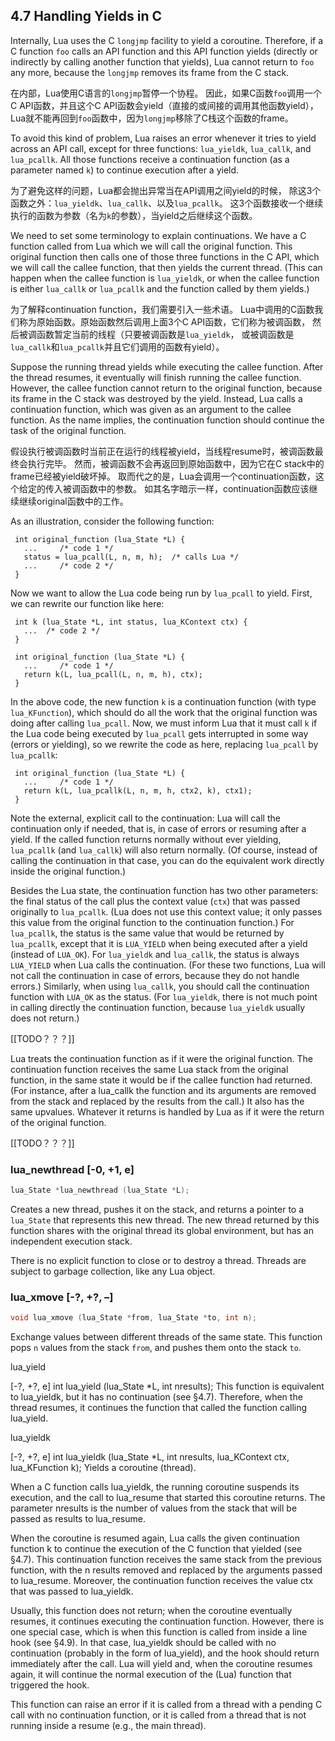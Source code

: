 
## 4.7 Handling Yields in C

Internally, Lua uses the C `longjmp` facility to yield a coroutine. 
Therefore, if a C function `foo` calls an API function and this API function yields 
(directly or indirectly by calling another function that yields), 
Lua cannot return to `foo` any more, because the `longjmp` removes its frame from the C stack.

在内部，Lua使用C语言的`longjmp`暂停一个协程。
因此，如果C函数`foo`调用一个C API函数，并且这个C API函数会yield（直接的或间接的调用其他函数yield），
Lua就不能再回到`foo`函数中，因为`longjmp`移除了C栈这个函数的frame。

To avoid this kind of problem, Lua raises an error whenever it tries to yield across an API call, 
except for three functions: `lua_yieldk`, `lua_callk`, and `lua_pcallk`. 
All those functions receive a continuation function (as a parameter named `k`) to continue execution after a yield.

为了避免这样的问题，Lua都会抛出异常当在API调用之间yield的时候，
除这3个函数之外：`lua_yieldk`、`lua_callk`、以及`lua_pcallk`。
这3个函数接收一个继续执行的函数为参数（名为`k`的参数），当yield之后继续这个函数。

We need to set some terminology to explain continuations. 
We have a C function called from Lua which we will call the original function. 
This original function then calls one of those three functions in the C API, 
which we will call the callee function, that then yields the current thread. 
(This can happen when the callee function is `lua_yieldk`, 
or when the callee function is either `lua_callk` or `lua_pcallk` and the function called by them yields.)

为了解释continuation function，我们需要引入一些术语。
Lua中调用的C函数我们称为原始函数。原始函数然后调用上面3个C API函数，它们称为被调函数，
然后被调函数暂定当前的线程（只要被调函数是`lua_yieldk`，
或被调函数是`lua_callk`和`lua_pcallk`并且它们调用的函数有yield）。

Suppose the running thread yields while executing the callee function. 
After the thread resumes, it eventually will finish running the callee function. 
However, the callee function cannot return to the original function, 
because its frame in the C stack was destroyed by the yield. 
Instead, Lua calls a continuation function, which was given as an argument to the callee function. 
As the name implies, the continuation function should continue the task of the original function.

假设执行被调函数时当前正在运行的线程被yield，当线程resume时，被调函数最终会执行完毕。
然而，被调函数不会再返回到原始函数中，因为它在C stack中的frame已经被yield破坏掉。
取而代之的是，Lua会调用一个continuation函数，这个给定的传入被调函数中的参数。
如其名字暗示一样，continuation函数应该继续继续original函数中的工作。

As an illustration, consider the following function:

     int original_function (lua_State *L) {
       ...     /* code 1 */
       status = lua_pcall(L, n, m, h);  /* calls Lua */
       ...     /* code 2 */
     }
Now we want to allow the Lua code being run by `lua_pcall` to yield. 
First, we can rewrite our function like here:

     int k (lua_State *L, int status, lua_KContext ctx) {
       ...  /* code 2 */
     }
     
     int original_function (lua_State *L) {
       ...     /* code 1 */
       return k(L, lua_pcall(L, n, m, h), ctx);
     }
In the above code, the new function `k` is a continuation function (with type `lua_KFunction`), 
which should do all the work that the original function was doing after calling `lua_pcall`. 
Now, we must inform Lua that it must call `k` if the Lua code being executed by `lua_pcall` gets interrupted 
in some way (errors or yielding), so we rewrite the code as here, replacing `lua_pcall` by `lua_pcallk`:

     int original_function (lua_State *L) {
       ...     /* code 1 */
       return k(L, lua_pcallk(L, n, m, h, ctx2, k), ctx1);
     }
Note the external, explicit call to the continuation: Lua will call the continuation only if needed, 
that is, in case of errors or resuming after a yield. 
If the called function returns normally without ever yielding, 
`lua_pcallk` (and `lua_callk`) will also return normally. 
(Of course, instead of calling the continuation in that case, 
you can do the equivalent work directly inside the original function.)

Besides the Lua state, the continuation function has two other parameters: 
the final status of the call plus the context value (`ctx`) that was passed originally to `lua_pcallk`. 
(Lua does not use this context value; it only passes this value from the original function to 
the continuation function.) 
For `lua_pcallk`, the status is the same value that would be returned by `lua_pcallk`, 
except that it is `LUA_YIELD` when being executed after a yield (instead of `LUA_OK`). 
For `lua_yieldk` and `lua_callk`, the status is always `LUA_YIELD` when Lua calls the continuation. 
(For these two functions, Lua will not call the continuation in case of errors, because they do not handle errors.)
Similarly, when using `lua_callk`, you should call the continuation function with `LUA_OK` as the status. 
(For `lua_yieldk`, there is not much point in calling directly the continuation function, 
because `lua_yieldk` usually does not return.)

[[TODO？？？]]

Lua treats the continuation function as if it were the original function. 
The continuation function receives the same Lua stack from the original function, 
in the same state it would be if the callee function had returned. 
(For instance, after a lua_callk the function and its arguments are removed from the stack and 
replaced by the results from the call.) It also has the same upvalues. 
Whatever it returns is handled by Lua as if it were the return of the original function.

[[TODO？？？]]

### lua_newthread [-0, +1, e]
```c
lua_State *lua_newthread (lua_State *L);
```
Creates a new thread, pushes it on the stack, 
and returns a pointer to a `lua_State` that represents this new thread. 
The new thread returned by this function shares with the original thread its global environment, 
but has an independent execution stack.

There is no explicit function to close or to destroy a thread. 
Threads are subject to garbage collection, like any Lua object.

### lua_xmove [-?, +?, –]
```c
void lua_xmove (lua_State *from, lua_State *to, int n);
```

Exchange values between different threads of the same state.
This function pops `n` values from the stack `from`, and pushes them onto the stack `to`.

lua_yield

[-?, +?, e]
int lua_yield (lua_State *L, int nresults);
This function is equivalent to lua_yieldk, but it has no continuation (see §4.7). Therefore, when the thread resumes, it continues the function that called the function calling lua_yield.

lua_yieldk

[-?, +?, e]
int lua_yieldk (lua_State *L,
                int nresults,
                lua_KContext ctx,
                lua_KFunction k);
Yields a coroutine (thread).

When a C function calls lua_yieldk, the running coroutine suspends its execution, and the call to lua_resume that started this coroutine returns. The parameter nresults is the number of values from the stack that will be passed as results to lua_resume.

When the coroutine is resumed again, Lua calls the given continuation function k to continue the execution of the C function that yielded (see §4.7). This continuation function receives the same stack from the previous function, with the n results removed and replaced by the arguments passed to lua_resume. Moreover, the continuation function receives the value ctx that was passed to lua_yieldk.

Usually, this function does not return; when the coroutine eventually resumes, it continues executing the continuation function. However, there is one special case, which is when this function is called from inside a line hook (see §4.9). In that case, lua_yieldk should be called with no continuation (probably in the form of lua_yield), and the hook should return immediately after the call. Lua will yield and, when the coroutine resumes again, it will continue the normal execution of the (Lua) function that triggered the hook.

This function can raise an error if it is called from a thread with a pending C call with no continuation function, or it is called from a thread that is not running inside a resume (e.g., the main thread).

